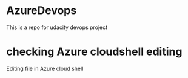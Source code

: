 # AzureDevops
This is a repo for udacity devops project
# checking Azure cloudshell editing 
Editing file in Azure cloud shell